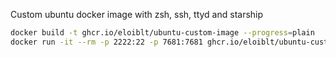 Custom ubuntu docker image with zsh, ssh, ttyd and starship

```sh
docker build -t ghcr.io/eloiblt/ubuntu-custom-image --progress=plain  . 
docker run -it --rm -p 2222:22 -p 7681:7681 ghcr.io/eloiblt/ubuntu-custom-image
```
